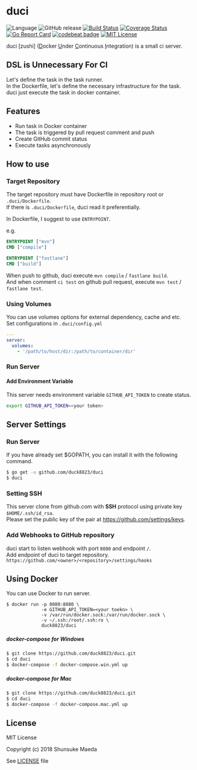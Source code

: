 # duci
![Language](https://img.shields.io/badge/language-go-74CCDC.svg)
![GitHub release](https://img.shields.io/github/release/duck8823/duci.svg?colorB=7E7E7E)
[![Build Status](https://travis-ci.org/duck8823/duci.svg?branch=master)](https://travis-ci.org/duck8823/duci)
[![Coverage Status](https://coveralls.io/repos/github/duck8823/duci/badge.svg?branch=master)](https://coveralls.io/github/duck8823/duci?branch=master)
[![Go Report Card](https://goreportcard.com/badge/github.com/duck8823/duci)](https://goreportcard.com/report/github.com/duck8823/duci)
[![codebeat badge](https://codebeat.co/badges/dfae99c0-e051-4baa-b693-7869cc25069b)](https://codebeat.co/projects/github-com-duck8823-duci-master)
[![MIT License](http://img.shields.io/badge/license-MIT-blue.svg?style=flat)](LICENSE)

duci \[zushi\] (<u>D</u>ocker <u>U</u>nder <u>C</u>ontinuous <u>I</u>ntegration) is a small ci server.  
 

## DSL is Unnecessary For CI
Let's define the task in the task runner.  
In the Dockerfile, let's define the necessary infrastructure for the task.  
duci just execute the task in docker container. 

## Features
- Run task in Docker container
- The task is triggered by pull request comment and push 
- Create GitHub commit status
- Execute tasks asynchronously

## How to use
### Target Repository
The target repository must have Dockerfile in repository root or `.duci/Dockerfile`.  
If there is `.duci/Dockerfile`, duci read it preferentially.  
  
In Dockerfile, I suggest to use `ENTRYPOINT`.

e.g.
```Dockerfile
ENTRYPOINT ["mvn"]
CMD ["compile"]
```

```Dockerfile
ENTRYPOINT ["fastlane"]
CMD ["build"]
```

When push to github, duci execute `mvn compile` / `fastlane build`.  
And when comment `ci test` on github pull request, execute `mvn test` / `fastlane test`.  

### Using Volumes
You can use volumes options for external dependency, cache and etc.  
Set configurations in `.duci/config.yml`  

```yaml
---
server:
  volumes:
    - '/path/to/host/dir:/path/to/container/dir'
```

### Run Server
#### Add Environment Variable
This server needs environment variable `GITHUB_API_TOKEN` to create status.
```bash
export GITHUB_API_TOKEN=<your token>
```

## Server Settings
### Run Server
If you have already set $GOPATH, you can install it with the following command.
```bash
$ go get -u github.com/duck8823/duci
$ duci 
```

### Setting SSH
This server clone from github.com with **SSH** protocol
using private key `$HOME/.ssh/id_rsa`.  
Please set the public key of the pair at https://github.com/settings/keys.

### Add Webhooks to GitHub repository
duci start to listen webhook with port `8080` and endpoint `/`.  
Add endpoint of duci to target repository.  
`https://github.com/<owner>/<repository>/settings/hooks`

## Using Docker
You can use Docker to run server.
```
$ docker run -p 8080:8080 \
             -e GITHUB_API_TOKEN=<your toekn> \
             -v /var/run/docker.sock:/var/run/docker.sock \
             -v ~/.ssh:/root/.ssh:ro \ 
             duck8823/duci
```

##### docker-compose for Windows
```bash
$ git clone https://github.com/duck8823/duci.git
$ cd duci
$ docker-compose -f docker-compose.win.yml up
```

##### docker-compose for Mac
```bash
$ git clone https://github.com/duck8823/duci.git
$ cd duci
$ docker-compose -f docker-compose.mac.yml up
```

## License
MIT License

Copyright (c) 2018 Shunsuke Maeda

See [LICENSE](./LICENSE) file